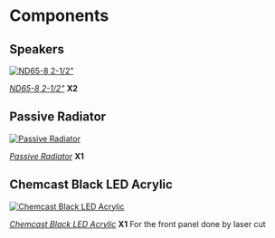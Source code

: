 
Components
========================================

Speakers
--------------
[![ND65-8 2-1/2"](https://www.parts-express.com/SSP%20Applications/PartsExpress@SuiteCentric/SCA%202019.1/img/290-206_HR_0.default.jpg?resizeid=106&resizeh=1200&resizew=1200)](https://www.parts-express.com/Dayton-Audio-ND65-8-2-1-2-Aluminum-Cone-Full-Range-Driver-8-290-206?gclid=CjwKCAjwkvWKBhB4EiwA-GHjFrtrRhF_nZh4KP2HR51msc4nOYF4FvnND1y967XQK91w8MbXJw41TxoC_Y0QAvD_BwE)

[*ND65-8 2-1/2"*](https://www.parts-express.com/Dayton-Audio-ND65-8-2-1-2-Aluminum-Cone-Full-Range-Driver-8-290-206?gclid=CjwKCAjwkvWKBhB4EiwA-GHjFrtrRhF_nZh4KP2HR51msc4nOYF4FvnND1y967XQK91w8MbXJw41TxoC_Y0QAvD_BwE) **X2**


Passive Radiator
--------------
[![Passive Radiator](https://encrypted-tbn2.gstatic.com/shopping?q=tbn:ANd9GcR8xuXbHAibgIECDFnkv4t7Mdw-SMh9SHWRIWKAoKEdg9ThnIJiQO8ZTN8B0FEHgtNVsP98ZidmXA5mn4C-zGLr3sNQBkQkjEOqdZbB5_S70QFIcOhsTYk3&usqp=CAY)](https://www.aliexpress.com/item/32998018964.html?src=google&aff_fcid=6a72d7c6e3db4c3d9ddbebb1cf45d1db-1633507079462-03348-UneMJZVf&aff_fsk=UneMJZVf&aff_platform=aaf&sk=UneMJZVf&aff_trace_key=6a72d7c6e3db4c3d9ddbebb1cf45d1db-1633507079462-03348-UneMJZVf&terminal_id=3bb399402e564129a2dccc97e894b682)

[*Passive Radiator*](https://www.aliexpress.com/item/32998018964.html?src=google&aff_fcid=6a72d7c6e3db4c3d9ddbebb1cf45d1db-1633507079462-03348-UneMJZVf&aff_fsk=UneMJZVf&aff_platform=aaf&sk=UneMJZVf&aff_trace_key=6a72d7c6e3db4c3d9ddbebb1cf45d1db-1633507079462-03348-UneMJZVf&terminal_id=3bb399402e564129a2dccc97e894b682) **X1**


Chemcast Black LED Acrylic
--------------
[![Chemcast Black LED Acrylic](https://i.pinimg.com/564x/f5/e2/cf/f5e2cf8203a5851c2d86e3066745fafd.jpg)](https://www.tapplastics.com/product/plastics/cut_to_size_plastic/black_led_sheet/668)

[*Chemcast Black LED Acrylic*](https://www.tapplastics.com/product/plastics/cut_to_size_plastic/black_led_sheet/668) **X1** For the front panel done by laser cut


